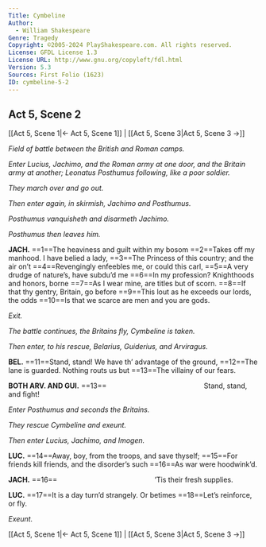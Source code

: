 ```yaml
---
Title: Cymbeline
Author: 
  - William Shakespeare
Genre: Tragedy
Copyright: ©2005-2024 PlayShakespeare.com. All rights reserved.
License: GFDL License 1.3
License URL: http://www.gnu.org/copyleft/fdl.html
Version: 5.3
Sources: First Folio (1623)
ID: cymbeline-5-2
---
```


## Act 5, Scene 2
[[Act 5, Scene 1|← Act 5, Scene 1]] | [[Act 5, Scene 3|Act 5, Scene 3 →]]

*Field of battle between the British and Roman camps.*

*Enter Lucius, Jachimo, and the Roman army at one door, and the Britain army at another; Leonatus Posthumus following, like a poor soldier.*

*They march over and go out.*

*Then enter again, in skirmish, Jachimo and Posthumus.*

*Posthumus vanquisheth and disarmeth Jachimo.*

*Posthumus then leaves him.*

**JACH.**
==1==The heaviness and guilt within my bosom
==2==Takes off my manhood. I have belied a lady,
==3==The Princess of this country; and the air on’t
==4==Revengingly enfeebles me, or could this carl,
==5==A very drudge of nature’s, have subdu’d me
==6==In my profession? Knighthoods and honors, borne
==7==As I wear mine, are titles but of scorn.
==8==If that thy gentry, Britain, go before
==9==This lout as he exceeds our lords, the odds
==10==Is that we scarce are men and you are gods.

*Exit.*

*The battle continues, the Britains fly, Cymbeline is taken.*

*Then enter, to his rescue, Belarius, Guiderius, and Arviragus.*

**BEL.**
==11==Stand, stand! We have th’ advantage of the ground,
==12==The lane is guarded. Nothing routs us but
==13==The villainy of our fears.

**BOTH ARV. AND GUI.**
==13==              Stand, stand, and fight!

*Enter Posthumus and seconds the Britains.*

*They rescue Cymbeline and exeunt.*

*Then enter Lucius, Jachimo, and Imogen.*

**LUC.**
==14==Away, boy, from the troops, and save thyself;
==15==For friends kill friends, and the disorder’s such
==16==As war were hoodwink’d.

**JACH.**
==16==              ’Tis their fresh supplies.

**LUC.**
==17==It is a day turn’d strangely. Or betimes
==18==Let’s reinforce, or fly.

*Exeunt.*

[[Act 5, Scene 1|← Act 5, Scene 1]] | [[Act 5, Scene 3|Act 5, Scene 3 →]]